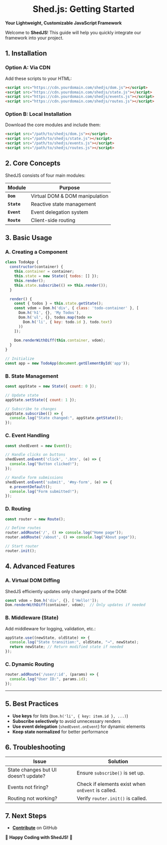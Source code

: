 <h1 align="center">Shed.js: Getting Started</h1>

**Your Lightweight, Customizable JavaScript Framework**

Welcome to **ShedJS**! This guide will help you quickly integrate our framework into your project.  

## **1. Installation**  

### **Option A: Via CDN**  

Add these scripts to your HTML:  
```html
<script src="https://cdn.yourdomain.com/shedjs/dom.js"></script>
<script src="https://cdn.yourdomain.com/shedjs/state.js"></script>
<script src="https://cdn.yourdomain.com/shedjs/events.js"></script>
<script src="https://cdn.yourdomain.com/shedjs/routes.js"></script>
```

### **Option B: Local Installation**  

Download the core modules and include them:  
```html
<script src="/path/to/shedjs/dom.js"></script>
<script src="/path/to/shedjs/state.js"></script>
<script src="/path/to/shedjs/events.js"></script>
<script src="/path/to/shedjs/routes.js"></script>
```

## **2. Core Concepts**  

ShedJS consists of four main modules:  

| Module      | Purpose                        |
|-------------|--------------------------------|
| **`Dom`**   | Virtual DOM & DOM manipulation |
| **`State`** | Reactive state management      |
| **`Event`** | Event delegation system        |
| **`Route`** | Client-side routing            |

## **3. Basic Usage**  

### **A. Creating a Component**  

```javascript
class TodoApp {
  constructor(container) {
    this.container = container;
    this.state = new State({ todos: [] });
    this.render();
    this.state.subscribe(() => this.render());
  }

  render() {
    const { todos } = this.state.getState();
    const vdom = Dom.h('div', { class: 'todo-container' }, [
      Dom.h('h1', {}, 'My Todos'),
      Dom.h('ul', {}, todos.map(todo => 
        Dom.h('li', { key: todo.id }, todo.text)
      ))
    ]);
    
    Dom.renderWithDiff(this.container, vdom);
  }
}

// Initialize
const app = new TodoApp(document.getElementById('app'));
```

### **B. State Management**  
```javascript
const appState = new State({ count: 0 });

// Update state
appState.setState({ count: 1 });

// Subscribe to changes
appState.subscribe(() => {
  console.log("State changed:", appState.getState());
});
```

### **C. Event Handling**  

```javascript
const shedEvent = new Event();

// Handle clicks on buttons
shedEvent.onEvent('click', '.btn', (e) => {
  console.log("Button clicked!");
});

// Handle form submissions
shedEvent.onEvent('submit', '#my-form', (e) => {
  e.preventDefault();
  console.log("Form submitted!");
});
```

### **D. Routing**  

```javascript
const router = new Route();

// Define routes
router.addRoute('/', () => console.log("Home page"));
router.addRoute('/about', () => console.log("About page"));

// Start router
router.init();
```

## **4. Advanced Features**  

### **A. Virtual DOM Diffing**  

ShedJS efficiently updates only changed parts of the DOM:  
```javascript
const vdom = Dom.h('div', {}, ['Hello!']);
Dom.renderWithDiff(container, vdom);  // Only updates if needed
```

### **B. Middleware (State)**  

Add middleware for logging, validation, etc.:  
```javascript
appState.use((newState, oldState) => {
  console.log("State transition:", oldState, "→", newState);
  return newState; // Return modified state if needed
});
```

### **C. Dynamic Routing**  

```javascript
router.addRoute('/user/:id', (params) => {
  console.log("User ID:", params.id);
});
```

---

## **5. Best Practices**  

- **Use keys** for lists (`Dom.h('li', { key: item.id }, ...)`)  
- **Subscribe selectively** to avoid unnecessary renders  
- **Use event delegation** (`shedEvent.onEvent`) for dynamic elements  
- **Keep state normalized** for better performance  

## **6. Troubleshooting**  

| Issue                                | Solution                                          |
|--------------------------------------|---------------------------------------------------|
| State changes but UI doesn’t update? | Ensure `subscribe()` is set up.                   |
| Events not firing?                   | Check if elements exist when `onEvent` is called. |
| Routing not working?                 | Verify `router.init()` is called.                 |

## **7. Next Steps**  

- **[Contribute](https://github.com/Shedjs)** on GitHub  

🚀 **Happy Coding with ShedJS!** 🚀  
